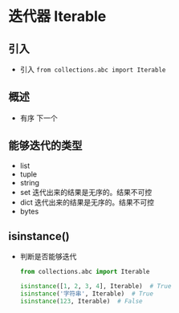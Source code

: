 # 迭代器 Iterable

## 引入

+ 引入 `from collections.abc import Iterable`

## 概述

+ 有序 下一个

## 能够迭代的类型

+ list
+ tuple
+ string
+ set 迭代出来的结果是无序的。结果不可控
+ dict 迭代出来的结果是无序的。结果不可控
+ bytes

## isinstance()

+ 判断是否能够迭代

  ```py
  from collections.abc import Iterable

  isinstance([1, 2, 3, 4], Iterable)  # True
  isinstance('字符串', Iterable)  # True
  isinstance(123, Iterable)  # False
  ```
